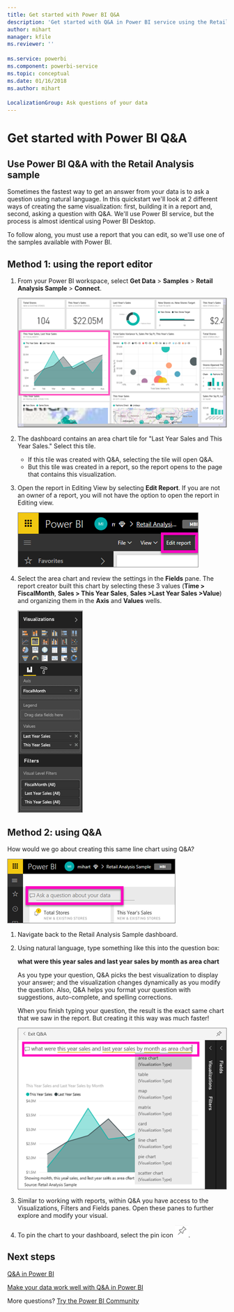 ```yaml
---
title: Get started with Power BI Q&A 
description: 'Get started with Q&A in Power BI service using the Retail Analysis sample'
author: mihart
manager: kfile
ms.reviewer: ''

ms.service: powerbi
ms.component: powerbi-service
ms.topic: conceptual
ms.date: 01/16/2018
ms.author: mihart

LocalizationGroup: Ask questions of your data
---
```

# Get started with Power BI Q&A
## Use Power BI Q&A with the Retail Analysis sample
Sometimes the fastest way to get an answer from your data is to ask a question using natural language.  In this quickstart we'll look at 2 different ways of creating the same visualization: first, building it in a report and, second, asking a question with Q&A. We'll use Power BI service, but the process is almost identical using Power BI Desktop.

To follow along, you must use a report that you can edit, so we'll use one of the samples available with Power BI.

## Method 1: using the report editor
1. From your Power BI workspace, select **Get Data** \> **Samples** \> **Retail Analysis Sample** > **Connect**.
   
    ![](media/power-bi-visualization-introduction-to-q-and-a/power-bi-dashboard.png)
2. The dashboard contains an area chart tile for "Last Year Sales and This Year Sales."  Select this tile. 
   
   * If this tile was created with Q&A, selecting the tile will open Q&A. 
   * But this tile was created in a report, so the report opens to the page that contains this visualization.
3. Open the report in Editing View by selecting **Edit Report**.  If you are not an owner of a report, you will not have the option to open the report in Editing view.
   
    ![](media/power-bi-visualization-introduction-to-q-and-a/power-bi-edit-report.png)
4. Select the area chart and review the settings in the **Fields** pane.  The report creator built this chart by selecting these 3 values (**Time > FiscalMonth**, **Sales > This Year Sales**, **Sales >Last Year Sales >Value**) and organizing them in the **Axis** and **Values** wells.
   
    ![](media/power-bi-visualization-introduction-to-q-and-a/gnatutorial_3-new.png)

## Method 2: using Q&A
How would we go about creating this same line chart using Q&A?

![](media/power-bi-visualization-introduction-to-q-and-a/power-bi-qna.png)

1. Navigate back to the Retail Analysis Sample dashboard.
2. Using natural language, type something like this into the question box:
   
   **what were this year sales and last year sales by month as area chart**
   
   As you type your question, Q&A picks the best visualization to display your answer; and the visualization changes dynamically as you modify the question. Also, Q&A helps you format your question with suggestions, auto-complete, and spelling corrections.
   
   When you finish typing your question, the result is the exact same chart that we saw in the report.  But creating it this way was much faster!
   
   ![](media/power-bi-visualization-introduction-to-q-and-a/powerbi-qna-areachart.png)
3. Similar to working with reports, within Q&A you have access to the Visualizations, Filters and Fields panes.  Open these panes to further explore and modify your visual.
4. To pin the chart to your dashboard, select the pin icon ![](media/power-bi-visualization-introduction-to-q-and-a/pinnooutline.png).

## Next steps
[Q&A in Power BI](power-bi-q-and-a.md)

[Make your data work well with Q&A in Power BI](service-prepare-data-for-q-and-a.md)

More questions? [Try the Power BI Community](http://community.powerbi.com/)

